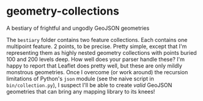 # geometry-collections
A bestiary of frightful and ungodly GeoJSON geometries

The `bestiary` folder contains two feature collections. Each contains one
multipoint feature. 2 points, to be precise. Pretty simple, except that I'm
representing them as highly nested geometry collections with points buried 100
and 200 levels deep. How well does your parser handle these? I'm happy to
report that Leaflet does pretty well, but these are only mildly monstrous
geometries. Once I overcome (or work around) the recursion limitations of
Python's `json` module (see the naive script in `bin/collection.py`), I suspect
I'll be able to create *valid* GeoJSON geometries that can bring any mapping
library to its knees!
